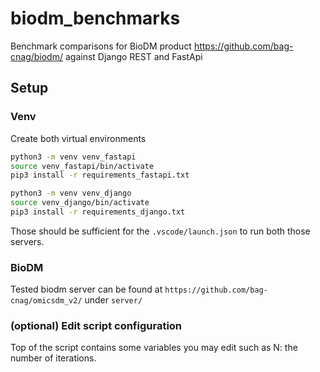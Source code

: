 # biodm_benchmarks

Benchmark comparisons for BioDM product https://github.com/bag-cnag/biodm/ against Django REST and FastApi

## Setup

### Venv
Create both virtual environments

```sh
python3 -m venv venv_fastapi
source venv_fastapi/bin/activate
pip3 install -r requirements_fastapi.txt
```

```sh
python3 -m venv venv_django
source venv_django/bin/activate
pip3 install -r requirements_django.txt
```

Those should be sufficient for the `.vscode/launch.json` to run both those servers.


### BioDM


Tested biodm server can be found at `https://github.com/bag-cnag/omicsdm_v2/` under `server/`


### (optional) Edit script configuration

Top of the script contains some variables you may edit such as N: the number of iterations.
